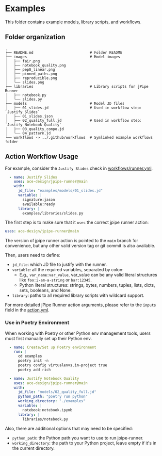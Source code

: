 # Examples

This folder contains example models, library scripts, and workflows.

## Folder organization

```text
.
├── README.md                          # Folder README
├── images                             # Model images
│   ├── fair.png
│   ├── notebook_quality.png
│   ├── pep8_linear.png
│   ├── pinned_paths.png
│   ├── reproducible.png
│   └── slides.png
├── libraries                          # Library scripts for jPipe Runner
│   ├── notebook.py
│   └── slides.py
├── models                             # Model JD files
│   ├── 01_slides.jd                   # Used in workflow step: `Justify Slides`
│   ├── 01_slides.json
│   ├── 02_quality_full.jd             # Used in workflow step: `Justify Notebook Quality`
│   ├── 03_quality_compo.jd
│   └── 04_pattern.jd
└── workflows -> ../.github/workflows  # Symlinked example workflows folder
```

## Action Workflow Usage

For example, consider the `Justify Slides` check in [workflows/runner.yml](../.github/workflows/runner.yml).

```yaml
  - name: Justify Slides
    uses: ace-design/jpipe-runner@main
    with:
      jd_file: "examples/models/01_slides.jd"
      variable: |
        signature:jason
        available:ready
      library: |
        examples/libraries/slides.py
```

The first step is to make sure that it `uses` the correct jpipe runner action:

```yaml
uses: ace-design/jpipe-runner@main
```

The version of jpipe runner action is pointed to the `main` branch for convenience, but any other valid version tag or git commit is also available.

Then, users need to define:

- `jd_file`: which JD file to justify with the runner.
- `variable`: all the required variables, separated by colon:
  - E.g., `var_name:var_value`, var_value can be any valid literal structures like `foo:i-am-a-string` or `bar:12345`.
  - Python literal structures: strings, bytes, numbers, tuples, lists, dicts, sets, booleans, and None.
- `library`: paths to all required library scripts with wildcard support.

For more detailed jPipe Runner action arguments, please refer to the `inputs` field in the [action.yml](../action.yml).

### Use in Poetry Environment

When working with Poetry or other Python env management tools, users must first manually set up their Python env.

```yaml
  - name: Create/Set up Poetry environment
    run: |
      cd examples
      poetry init -n
      poetry config virtualenvs.in-project true
      poetry add rich

  - name: Justify Notebook Quality
    uses: ace-design/jpipe-runner@main
    with:
      jd_file: "models/02_quality_full.jd"
      python_path: "poetry run python"
      working_directory: "./examples"
      variable: |
        notebook:notebook.ipynb
      library: |
        libraries/notebook.py
```

Also, there are additional options that may need to be specified:

- `python_path`: the Python path you want to use to run jpipe-runner.
- `working_directory`: the path to your Python project, leave empty if it's in the current directory.

